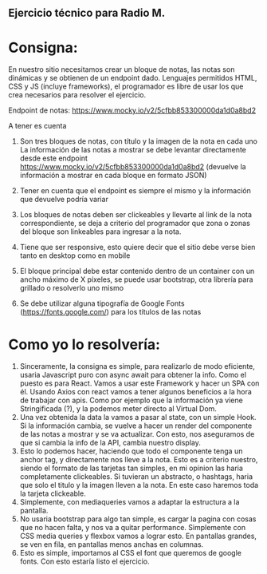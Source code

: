 ## Ejercicio técnico para Radio M.

# Consigna:

En nuestro sitio necesitamos crear un bloque de notas, las notas son dinámicas y se obtienen de un endpoint dado. Lenguajes permitidos HTML, CSS y JS (incluye frameworks), el programador es libre de usar los que crea necesarios para resolver el ejercicio.

Endpoint de notas: https://www.mocky.io/v2/5cfbb853300000da1d0a8bd2

A tener es cuenta

1. Son tres bloques de notas, con título y la imagen de la nota en cada uno
La información de las notas a mostrar se debe levantar directamente desde este endpoint https://www.mocky.io/v2/5cfbb853300000da1d0a8bd2 (devuelve la información a mostrar en cada bloque en formato JSON)

2. Tener en cuenta que el endpoint es siempre el mismo y la información que devuelve podría variar

3. Los bloques de notas deben ser clickeables y llevarte al link de la nota correspondiente, se deja a criterio del programador que zona o zonas del bloque son linkeables para ingresar a la nota.


4. Tiene que ser responsive, esto quiere decir que el sitio debe verse bien tanto en desktop como en mobile

5. El bloque principal debe estar contenido dentro de un container con un ancho máximo de X píxeles, se puede usar bootstrap, otra librería para grillado o resolverlo uno mismo

6. Se debe utilizar alguna tipografía de Google Fonts (https://fonts.google.com/) para los títulos de las notas

# Como yo lo resolvería:

1. Sinceramente, la consigna es simple, para realizarlo de modo eficiente, usaria Javascript puro con async await para obtener la info. Como el puesto es para React. Vamos a usar este Framework y hacer un SPA con él. Usando Axios con react vamos a tener algunos beneficios a la hora de trabajar con apis. Como por ejemplo que la información ya viene Stringificada (?), y la podemos meter directo al Virtual Dom.
2. Una vez obtenida la data la vamos a pasar al state, con un simple Hook. Si la información cambia, se vuelve a hacer un render del componente de las notas a mostrar y se va actualizar. Con esto, nos aseguramos de que si cambia la info de la API, cambia nuestro display.
3. Esto lo podemos hacer, haciendo que todo el componente tenga un anchor tag, y directamente nos lleve a la nota. Esto es a criterio nuestro, siendo el formato de las tarjetas tan simples, en mi opinion las haria completamente clickeables. Si tuvieran un abstracto, o hashtags, haria que solo el titulo y la imagen lleven a la nota. En este caso haremos toda la tarjeta clickeable.
4. Simplemente, con mediaqueries vamos a adaptar la estructura a la pantalla.
5. No usaria bootstrap para algo tan simple, es cargar la pagina con cosas que no hacen falta, y nos va a quitar performance. Simplemente con CSS media queries y flexbox vamos a lograr esto. En pantallas grandes, se ven en fila, en pantallas menos anchas en columnas.
6. Esto es simple, importamos al CSS el font que queremos de google fonts. Con esto estaría listo el ejercicio.


